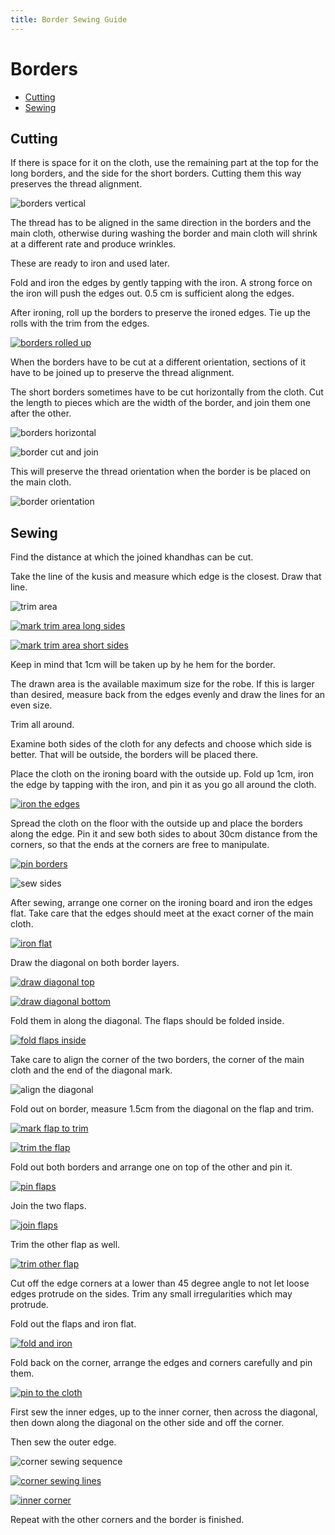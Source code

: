 ```yaml
---
title: Border Sewing Guide
---
```


# Borders

- [Cutting](#cutting)
- [Sewing](#sewing)

## Cutting

If there is space for it on the cloth, use the remaining part at the top for the
long borders, and the side for the short borders. Cutting them this way
preserves the thread alignment.

![borders vertical](../img/sanghati/figures/border-orientation-vertical.jpg)

The thread has to be aligned in the same direction in the borders and the main
cloth, otherwise during washing the border and main cloth will shrink at a
different rate and produce wrinkles.

These are ready to iron and used later.

Fold and iron the edges by gently tapping with the iron. A strong force on the
iron will push the edges out. 0.5 cm is sufficient along the edges.

After ironing, roll up the borders to preserve the ironed edges. Tie up the
rolls with the trim from the edges.

[![borders rolled up][borders]][borders-orig]

[borders]: ../img/sanghati/photos/borders-rolled-up_w500.jpg
[borders-orig]: ../img/sanghati/photos/borders-rolled-up_orig.jpg

When the borders have to be cut at a different orientation, sections of it
have to be joined up to preserve the thread alignment.

The short borders sometimes have to be cut horizontally from the cloth. Cut the
length to pieces which are the width of the border, and join them one after the
other.

![borders horizontal](../img/sanghati/figures/border-orientation-horizontal.jpg)

![border cut and join](../img/sanghati/figures/border-cut-and-join.jpg)

This will preserve the thread orientation when the border is be placed on the
main cloth.

![border orientation](../img/sanghati/figures/border-orientation-on-cloth.jpg)


## Sewing

Find the distance at which the joined khandhas can be cut.

Take the line of the kusis and measure which edge is the closest. Draw that
line.

![trim area](../img/borders/figures/trim-area.jpg)

[![mark trim area long sides][mark-trim-area]][mark-trim-area-orig]

[mark-trim-area]: ../img/borders/photos/mark-trim-area_w500.jpg
[mark-trim-area-orig]: ../img/borders/photos/mark-trim-area_orig.jpg

[![mark trim area short sides][mark-trim-area-side]][mark-trim-area-side-orig]

[mark-trim-area-side]: ../img/borders/photos/mark-trim-area-side_w500.jpg
[mark-trim-area-side-orig]: ../img/borders/photos/mark-trim-area-side_orig.jpg

Keep in mind that 1cm will be taken up by he hem for the border.

The drawn area is the available maximum size for the robe. If this is larger
than desired, measure back from the edges evenly and draw the lines for an even
size.

Trim all around.

Examine both sides of the cloth for any defects and choose which side is better.
That will be outside, the borders will be placed there.

Place the cloth on the ironing board with the outside up. Fold up 1cm, iron the
edge by tapping with the iron, and pin it as you go all around the cloth.

[![iron the edges][iron-edges-and-pin]][iron-edges-and-pin-orig]

[iron-edges-and-pin]: ../img/borders/photos/iron-edges-and-pin_w500.jpg
[iron-edges-and-pin-orig]: ../img/borders/photos/iron-edges-and-pin_orig.jpg

Spread the cloth on the floor with the outside up and place the borders along
the edge. Pin it and sew both sides to about 30cm distance from the corners, so
that the ends at the corners are free to manipulate.

[![pin borders][pin-borders]][pin-borders-orig]

[pin-borders]: ../img/borders/photos/pin-borders_w500.jpg
[pin-borders-orig]: ../img/borders/photos/pin-borders_orig.jpg

![sew sides](../img/borders/figures/sew-sides.jpg)

After sewing, arrange one corner on the ironing board and iron the edges flat.
Take care that the edges should meet at the exact corner of the main cloth.

[![iron flat][corner-01-arrange-and-iron-flat]][corner-01-arrange-and-iron-flat-orig]

[corner-01-arrange-and-iron-flat]: ../img/borders/photos/corner-01-arrange-and-iron-flat_w500.jpg
[corner-01-arrange-and-iron-flat-orig]: ../img/borders/photos/corner-01-arrange-and-iron-flat_orig.jpg

Draw the diagonal on both border layers.

[![draw diagonal top][corner-02-mark-diagonal-top]][corner-02-mark-diagonal-top-orig]

[corner-02-mark-diagonal-top]: ../img/borders/photos/corner-02-mark-diagonal-top_w500.jpg
[corner-02-mark-diagonal-top-orig]: ../img/borders/photos/corner-02-mark-diagonal-top_orig.jpg

[![draw diagonal bottom][corner-03-mark-diagonal-bottom]][corner-03-mark-diagonal-bottom-orig]

[corner-03-mark-diagonal-bottom]: ../img/borders/photos/corner-03-mark-diagonal-bottom_w500.jpg
[corner-03-mark-diagonal-bottom-orig]: ../img/borders/photos/corner-03-mark-diagonal-bottom_orig.jpg

Fold them in along the diagonal. The flaps should be folded inside.

[![fold flaps inside][corner-04-fold-flaps-inside]][corner-04-fold-flaps-inside-orig]

[corner-04-fold-flaps-inside]: ../img/borders/photos/corner-04-fold-flaps-inside_w500.jpg
[corner-04-fold-flaps-inside-orig]: ../img/borders/photos/corner-04-fold-flaps-inside_orig.jpg

Take care to align the corner of the two borders, the corner of the main cloth
and the end of the diagonal mark.

![align the diagonal](../img/borders/figures/align-the-diagonal.jpg)

Fold out on border, measure 1.5cm from the diagonal on the flap and trim.

[![mark flap to trim][corner-05-mark-flap-to-trim]][corner-05-mark-flap-to-trim-orig]

[corner-05-mark-flap-to-trim]: ../img/borders/photos/corner-05-mark-flap-to-trim_w500.jpg
[corner-05-mark-flap-to-trim-orig]: ../img/borders/photos/corner-05-mark-flap-to-trim_orig.jpg

[![trim the flap][corner-06-trim-flap]][corner-06-trim-flap-orig]

[corner-06-trim-flap]: ../img/borders/photos/corner-06-trim-flap_w500.jpg
[corner-06-trim-flap-orig]: ../img/borders/photos/corner-06-trim-flap_orig.jpg

Fold out both borders and arrange one on top of the other and pin it.

[![pin flaps][corner-07-pin-flaps]][corner-07-pin-flaps-orig]

[corner-07-pin-flaps]: ../img/borders/photos/corner-07-pin-flaps_w500.jpg
[corner-07-pin-flaps-orig]: ../img/borders/photos/corner-07-pin-flaps_orig.jpg

Join the two flaps.

[![join flaps][corner-08-joined]][corner-08-joined-orig]

[corner-08-joined]: ../img/borders/photos/corner-08-joined_w500.jpg
[corner-08-joined-orig]: ../img/borders/photos/corner-08-joined_orig.jpg

Trim the other flap as well.

[![trim other flap][corner-09-trim]][corner-09-trim-orig]

[corner-09-trim]: ../img/borders/photos/corner-09-trim_w500.jpg
[corner-09-trim-orig]: ../img/borders/photos/corner-09-trim_orig.jpg

Cut off the edge corners at a lower than 45 degree angle to not let loose edges
protrude on the sides. Trim any small irregularities which may protrude.

Fold out the flaps and iron flat.

[![fold and iron][corner-10-flatten]][corner-10-flatten-orig]

[corner-10-flatten]: ../img/borders/photos/corner-10-flatten_w500.jpg
[corner-10-flatten-orig]: ../img/borders/photos/corner-10-flatten_orig.jpg

Fold back on the corner, arrange the edges and corners carefully and pin them.

[![pin to the cloth][corner-11-pin-to-cloth]][corner-11-pin-to-cloth-orig]

[corner-11-pin-to-cloth]: ../img/borders/photos/corner-11-pin-to-cloth_w500.jpg
[corner-11-pin-to-cloth-orig]: ../img/borders/photos/corner-11-pin-to-cloth_orig.jpg

First sew the inner edges, up to the inner corner, then across the diagonal, then
down along the diagonal on the other side and off the corner.

Then sew the outer edge.

![corner sewing sequence](../img/borders/figures/corner-sewing-sequence.jpg)

[![corner sewing lines][corner-12-sewing-lines]][corner-12-sewing-lines-orig]

[corner-12-sewing-lines]: ../img/borders/photos/corner-12-sewing-lines_w500.jpg
[corner-12-sewing-lines-orig]: ../img/borders/photos/corner-12-sewing-lines_orig.jpg

[![inner corner][corner-13-sewing-inner-corner]][corner-13-sewing-inner-corner-orig]

[corner-13-sewing-inner-corner]: ../img/borders/photos/corner-13-sewing-inner-corner_w500.jpg
[corner-13-sewing-inner-corner-orig]: ../img/borders/photos/corner-13-sewing-inner-corner_orig.jpg

Repeat with the other corners and the border is finished.

